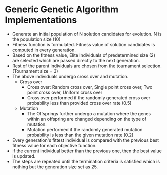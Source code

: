 # Generic Genetic Algorithm Implementations

* Generate an initial population of N solution candidates for evolution. N is the population size (10)
* Fitness function is formulated. Fitness value of solution candidates is computed in every generation.
* Based on the fitness value, Elite Individuals of predetermined size (2) are selected which are passed directly to the next generation.
* Rest of the parent individuals are chosen from the tournament selection. (Tournament size = 3) 
* The above individuals undergo cross over and mutation.
  * Cross over
    * Cross over: Random cross over, Single point cross over, Two point cross over, Uniform cross over
    * Cross over performed if the randomly generated cross over probability less than provided cross over rate (0.5)
  * Mutation
    * The Offsprings further undergo a mutation where the genes within an offspring are changed depending on the type of mutation.
    * Mutation performed if the randomly generated mutation probability is less than the given mutation rate (0.2) 
* Every generation's fittest individual is compared with the previous best fitness value for each objective function.
* If the current individual better than the previous one, then the best value is updated.
* The steps are repeated until the termination criteria is satisfied which is nothing but the generation size set as 25. 







